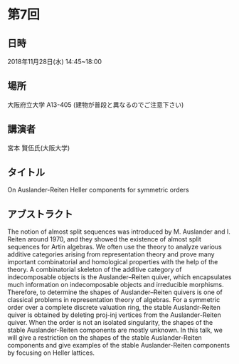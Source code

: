 # 第7回

## 日時
2018年11月28日(水) 14:45~18:00
## 場所
大阪府立大学 A13-405 (建物が普段と異なるのでご注意下さい)
## 講演者
宮本 賢伍氏(大阪大学)
## タイトル
On Auslander-Reiten Heller components for symmetric orders
## アブストラクト
The notion of almost split sequences was introduced by M. Auslander and I. Reiten around 1970, and they showed the existence of almost split sequences for Artin algebras. We often use the theory to analyze various additive categories arising from representation theory and prove many important combinatorial and homological properties with the help of the theory. A combinatorial skeleton of the additive category of indecomposable objects is the Auslander–Reiten quiver, which encapsulates much information on indecomposable objects and irreducible morphisms. Therefore, to determine the shapes of Auslander–Reiten quivers is one of classical problems in representation theory of algebras. For a symmetric order over a complete discrete valuation ring, the stable Auslandr-Reiten quiver is obtained by deleting proj-inj vertices from the Auslander-Reiten quiver. When the order is not an isolated singularity, the shapes of the stable Auslander-Reiten components are mostly unknown. In this talk, we will give a restriction on the shapes of the stable Auslander-Reiten components and give examples of the stable Auslander-Reiten components by focusing on Heller lattices.